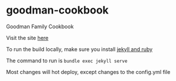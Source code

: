 # goodman-cookbook
Goodman Family Cookbook

Visit the site [here](https://gfamcookbook.com)

To run the build locally, make sure you install [jekyll and ruby](https://jekyllrb.com/)

The command to run is `bundle exec jekyll serve`

Most changes will hot deploy, except changes to the config.yml file
